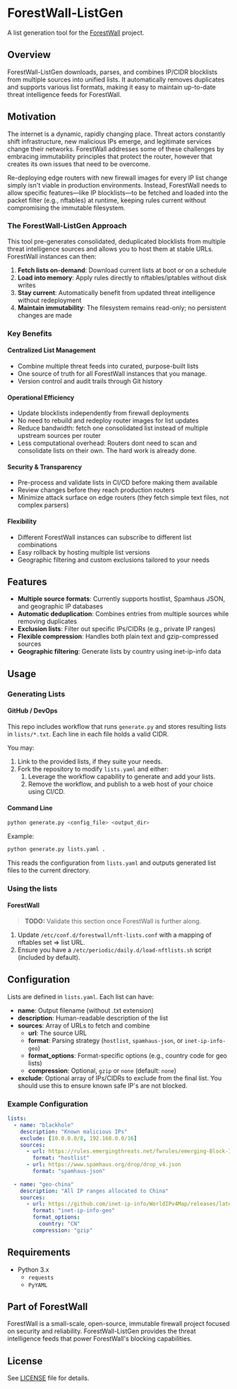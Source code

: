 # ForestWall-ListGen

A list generation tool for the [ForestWall](https://github.com/bhicks8/ForestWall) project.

## Overview

ForestWall-ListGen downloads, parses, and combines IP/CIDR blocklists from multiple sources into unified lists. It automatically removes duplicates and supports various list formats, making it easy to maintain up-to-date threat intelligence feeds for ForestWall.

## Motivation

The internet is a dynamic, rapidly changing place. Threat actors constantly shift infrastructure, new malicious IPs emerge, and legitimate services change their networks. ForestWall addresses some of these challenges by embracing immutability principles that protect the router, however that creates its own issues that need to be overcome.

Re-deploying edge routers with new firewall images for every IP list change simply isn't viable in production environments. Instead, ForestWall needs to allow specific features—like IP blocklists—to be fetched and loaded into the packet filter (e.g., nftables) at runtime, keeping rules current without compromising the immutable filesystem.

### The ForestWall-ListGen Approach

This tool pre-generates consolidated, deduplicated blocklists from multiple threat intelligence sources and allows you to host them at stable URLs. ForestWall instances can then:

1. **Fetch lists on-demand**: Download current lists at boot or on a schedule
2. **Load into memory**: Apply rules directly to nftables/iptables without disk writes
3. **Stay current**: Automatically benefit from updated threat intelligence without redeployment
4. **Maintain immutability**: The filesystem remains read-only; no persistent changes are made

### Key Benefits

#### Centralized List Management

- Combine multiple threat feeds into curated, purpose-built lists
- One source of truth for all ForestWall instances that you manage.
- Version control and audit trails through Git history

#### Operational Efficiency

- Update blocklists independently from firewall deployments
- No need to rebuild and redeploy router images for list updates
- Reduce bandwidth: fetch one consolidated list instead of multiple upstream sources per router
- Less computational overhead: Routers dont need to scan and consolidate lists on their own. The hard work is already done.

#### Security & Transparency

- Pre-process and validate lists in CI/CD before making them available
- Review changes before they reach production routers
- Minimize attack surface on edge routers (they fetch simple text files, not complex parsers)

#### Flexibility

- Different ForestWall instances can subscribe to different list combinations
- Easy rollback by hosting multiple list versions
- Geographic filtering and custom exclusions tailored to your needs

## Features

- **Multiple source formats**: Currently supports hostlist, Spamhaus JSON, and geographic IP databases
- **Automatic deduplication**: Combines entries from multiple sources while removing duplicates
- **Exclusion lists**: Filter out specific IPs/CIDRs (e.g., private IP ranges)
- **Flexible compression**: Handles both plain text and gzip-compressed sources
- **Geographic filtering**: Generate lists by country using inet-ip-info data

## Usage

### Generating Lists

#### GitHub / DevOps

This repo includes workflow that runs `generate.py` and stores resulting lists in `lists/*.txt`. Each line in each file holds a valid CIDR.

You may:

1. Link to the provided lists, if they suite your needs.
2. Fork the repository to modify `lists.yaml` and either:
    1. Leverage the workflow capability to generate and add your lists.
    2. Remove the workflow, and publish to a web host of your choice using CI/CD.

#### Command Line

```bash
python generate.py <config_file> <output_dir>
```

Example:
```bash
python generate.py lists.yaml .
```

This reads the configuration from `lists.yaml` and outputs generated list files to the current directory.

### Using the lists

#### ForestWall

> **TODO:** Validate this section once ForestWall is further along.

1. Update `/etc/conf.d/forestwall/nft-lists.conf` with a mapping of nftables set => list URL.
2. Ensure you have a `/etc/periodic/daily.d/load-nftlists.sh` script (included by default).

## Configuration

Lists are defined in `lists.yaml`. Each list can have:

- **name**: Output filename (without .txt extension)
- **description**: Human-readable description of the list
- **sources**: Array of URLs to fetch and combine
  - **url**: The source URL
  - **format**: Parsing strategy (`hostlist`, `spamhaus-json`, or `inet-ip-info-geo`)
  - **format_options**: Format-specific options (e.g., country code for geo lists)
  - **compression**: Optional, `gzip` or `none` (default: `none`)
- **exclude**: Optional array of IPs/CIDRs to exclude from the final list. You should use this to ensure known safe IP's are not blocked.

### Example Configuration

```yaml
lists:
  - name: "blackhole"
    description: "Known malicious IPs"
    exclude: [10.0.0.0/8, 192.168.0.0/16]
    sources:
      - url: https://rules.emergingthreats.net/fwrules/emerging-Block-IPs.txt
        format: "hostlist"
      - url: https://www.spamhaus.org/drop/drop_v4.json
        format: "spamhaus-json"
  
  - name: "geo-china"
    description: "All IP ranges allocated to China"
    sources:
      - url: https://github.com/inet-ip-info/WorldIPv4Map/releases/latest/download/all-ipv4cidr.tsv.gz
        format: "inet-ip-info-geo"
        format_options:
          country: "CN"
        compression: "gzip"
```

## Requirements

- Python 3.x
  - `requests`
  - `PyYAML`

## Part of ForestWall

ForestWall is a small-scale, open-source, immutable firewall project focused on security and reliability. ForestWall-ListGen provides the threat intelligence feeds that power ForestWall's blocking capabilities.

## License

See [LICENSE](LICENSE) file for details.